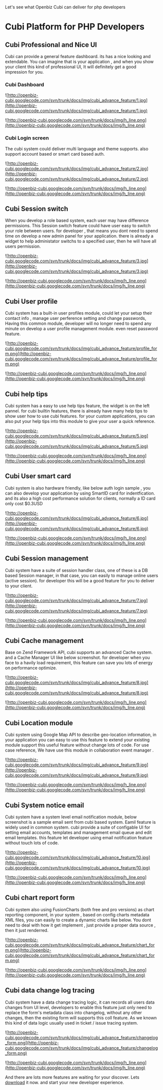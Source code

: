 Let's see what Openbiz Cubi can deliver for php developers

# Cubi Platform for PHP Developers #
## Cubi Professional and Nice UI ##
Cubi can provide a general feature dashboard. its has a nice looking and extendable.
You can imagine that is your application , and when you show your client this kind of professional UI,
It will definitely get a good impression for you.

### Cubi Dashboard ###
![http://openbiz-cubi.googlecode.com/svn/trunk/docs/img/cubi_advance_feature/1.jpg](http://openbiz-cubi.googlecode.com/svn/trunk/docs/img/cubi_advance_feature/1.jpg)

![http://openbiz-cubi.googlecode.com/svn/trunk/docs/img/h_line.png](http://openbiz-cubi.googlecode.com/svn/trunk/docs/img/h_line.png)

### Cubi Login screen ###
The cubi system could deliver multi language and theme supports.
also support account based or smart card based auth.

![http://openbiz-cubi.googlecode.com/svn/trunk/docs/img/cubi_advance_feature/2.jpg](http://openbiz-cubi.googlecode.com/svn/trunk/docs/img/cubi_advance_feature/2.jpg)

![http://openbiz-cubi.googlecode.com/svn/trunk/docs/img/h_line.png](http://openbiz-cubi.googlecode.com/svn/trunk/docs/img/h_line.png)

## Cubi Session switch ##
When you develop a role based system, each user may have difference permissions.
This Session switch feature could have user easy to switch your role between users.
for developer , that means you dont need to spend time on develop a new admin panel for your application.
there is already a widget to help administator switchs to a specified user, then he will have all users permission.

![http://openbiz-cubi.googlecode.com/svn/trunk/docs/img/cubi_advance_feature/3.jpg](http://openbiz-cubi.googlecode.com/svn/trunk/docs/img/cubi_advance_feature/3.jpg)

![http://openbiz-cubi.googlecode.com/svn/trunk/docs/img/h_line.png](http://openbiz-cubi.googlecode.com/svn/trunk/docs/img/h_line.png)

## Cubi User profile ##
Cubi system has a built-in user profiles module, could let your setup their contact info ,
manage user perference setting and change passwords,
Having this common module, developer will no longer need to spend any minute on develop a user profile management module.
even reset password feature.

![http://openbiz-cubi.googlecode.com/svn/trunk/docs/img/cubi_advance_feature/profile_form.png](http://openbiz-cubi.googlecode.com/svn/trunk/docs/img/cubi_advance_feature/profile_form.png)

![http://openbiz-cubi.googlecode.com/svn/trunk/docs/img/h_line.png](http://openbiz-cubi.googlecode.com/svn/trunk/docs/img/h_line.png)

## Cubi help tips ##
Cubi system has a easy to use help tips feature, the widget is on the left pannel.
for cubi builtin features, there is already have many help tips to show user how to use cubi features.
for your custom applications, you can also put your help tips into this module to give your user a quick reference.

![http://openbiz-cubi.googlecode.com/svn/trunk/docs/img/cubi_advance_feature/5.jpg](http://openbiz-cubi.googlecode.com/svn/trunk/docs/img/cubi_advance_feature/5.jpg)

![http://openbiz-cubi.googlecode.com/svn/trunk/docs/img/h_line.png](http://openbiz-cubi.googlecode.com/svn/trunk/docs/img/h_line.png)

## Cubi User smart card ##
Cubi system is also hardware friendly, like below auth login sample ,
you can also develop your application by using SmartID card for indentfication.
and its also a high cost performance solution for clients, normally a ID card only cost $0.3USD

![http://openbiz-cubi.googlecode.com/svn/trunk/docs/img/cubi_advance_feature/6.jpg](http://openbiz-cubi.googlecode.com/svn/trunk/docs/img/cubi_advance_feature/6.jpg)

![http://openbiz-cubi.googlecode.com/svn/trunk/docs/img/h_line.png](http://openbiz-cubi.googlecode.com/svn/trunk/docs/img/h_line.png)

## Cubi Session management ##
Cubi system have a suite of session handler class, one of these is a DB based Session manager,
in that case, you can easily to manage online users (active session).
for developer this will be a good feature for you to deliver to your client.

![http://openbiz-cubi.googlecode.com/svn/trunk/docs/img/cubi_advance_feature/7.jpg](http://openbiz-cubi.googlecode.com/svn/trunk/docs/img/cubi_advance_feature/7.jpg)

![http://openbiz-cubi.googlecode.com/svn/trunk/docs/img/h_line.png](http://openbiz-cubi.googlecode.com/svn/trunk/docs/img/h_line.png)

## Cubi Cache management ##
Base on Zend Framework API, cubi supports an advanced Cache system. and a Cache Manager UI like below screenshot.
for developer when you face to a havily load requirement, this feature can save you lots of energy on performance optimize.

![http://openbiz-cubi.googlecode.com/svn/trunk/docs/img/cubi_advance_feature/8.jpg](http://openbiz-cubi.googlecode.com/svn/trunk/docs/img/cubi_advance_feature/8.jpg)

![http://openbiz-cubi.googlecode.com/svn/trunk/docs/img/h_line.png](http://openbiz-cubi.googlecode.com/svn/trunk/docs/img/h_line.png)

## Cubi Location module ##
Cubi system using Google Map API to describe geo-location information,
in your application you can easy to use this feature to extend your existing module support this useful feature
without change lots of code.
For use case reference, We have use this module in collaboration event manager .

![http://openbiz-cubi.googlecode.com/svn/trunk/docs/img/cubi_advance_feature/9.jpg](http://openbiz-cubi.googlecode.com/svn/trunk/docs/img/cubi_advance_feature/9.jpg)

![http://openbiz-cubi.googlecode.com/svn/trunk/docs/img/h_line.png](http://openbiz-cubi.googlecode.com/svn/trunk/docs/img/h_line.png)

## Cubi System notice email ##
Cubi system have a system level email notification module, below screenshot is a sample email sent from cubi based system.
Eamil feature is widely used in common system. cubi provide a suite of configable UI for setting email accounts, templates
and management email queue and edit email templates. this feature let developer using email notification feature without touch lots of code.

![http://openbiz-cubi.googlecode.com/svn/trunk/docs/img/cubi_advance_feature/10.jpg](http://openbiz-cubi.googlecode.com/svn/trunk/docs/img/cubi_advance_feature/10.jpg)

![http://openbiz-cubi.googlecode.com/svn/trunk/docs/img/h_line.png](http://openbiz-cubi.googlecode.com/svn/trunk/docs/img/h_line.png)

## Cubi chart report form ##
Cubi system also using FusionCharts (both free and pro versions) as chart reporting component,
in your system , based on config charts metadata XML files, you can easily to create a dynamic charts like below.
You dont need to deal with how it get implement , just provide a proper data source , then it just renderred.

![http://openbiz-cubi.googlecode.com/svn/trunk/docs/img/cubi_advance_feature/chart_form.png](http://openbiz-cubi.googlecode.com/svn/trunk/docs/img/cubi_advance_feature/chart_form.png)

![http://openbiz-cubi.googlecode.com/svn/trunk/docs/img/h_line.png](http://openbiz-cubi.googlecode.com/svn/trunk/docs/img/h_line.png)

## Cubi data change log tracing ##
Cubi system have a data change tracing logic, it can records all users data changes from UI level,
developers to enable this feature just only need to replace the form's metadata class into changelog, without any other changes,
then the existing form will supports this coll feature.
As we known this kind of data logic usually used in ticket / issue tracing system.

![http://openbiz-cubi.googlecode.com/svn/trunk/docs/img/cubi_advance_feature/changelog_form.png](http://openbiz-cubi.googlecode.com/svn/trunk/docs/img/cubi_advance_feature/changelog_form.png)

![http://openbiz-cubi.googlecode.com/svn/trunk/docs/img/h_line.png](http://openbiz-cubi.googlecode.com/svn/trunk/docs/img/h_line.png)

And there are lots more features are waiting for your discover.
Lets [download](http://code.google.com/p/openbiz-cubi/downloads/list) it now.
and start your new developer experience.